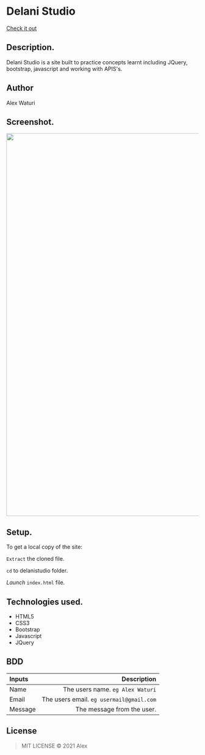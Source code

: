 # Delani Studio

[Check it out](https://xelousy.github.io/delanistudio//)
## Description.
Delani Studio is a site built to practice concepts learnt including JQuery, bootstrap, javascript and working with APIS's.

## Author
Alex Waturi

## Screenshot.
<img src="https://github.com/xelousy/delanistudio/tree/master" width="1000">

## Setup.
To get a local copy of the site:



`Extract` the cloned file.

`cd` to delanistudio folder.

*Launch* `index.html` file.

## Technologies used.
* HTML5
* CSS3
* Bootstrap
* Javascript
* JQuery
## BDD
| Inputs |  Description |
| :---         |          ---: |
| Name   | The users name. `eg Alex Waturi`|
| Email     | The users email. ``eg usermail@gmail.com``   |
| Message    | The message from the user.   |



## License
>MIT LICENSE &copy; 2021 Alex
